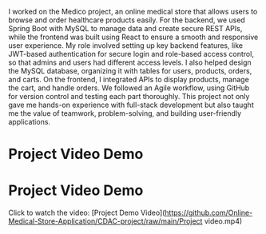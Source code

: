 I worked on the Medico project, an online medical store that allows users to browse and order healthcare products easily. For the backend, we used Spring Boot with MySQL to manage data and create secure REST APIs, while the frontend was built using React to ensure a smooth and responsive user experience. My role involved setting up key backend features, like JWT-based authentication for secure login and role-based access control, so that admins and users had different access levels. I also helped design the MySQL database, organizing it with tables for users, products, orders, and carts. On the frontend, I integrated APIs to display products, manage the cart, and handle orders. We followed an Agile workflow, using GitHub for version control and testing each part thoroughly. This project not only gave me hands-on experience with full-stack development but also taught me the value of teamwork, problem-solving, and building user-friendly applications.

# Project Video Demo
# Project Video Demo

Click to watch the video: [Project Demo Video](https://github.com/Online-Medical-Store-Application/CDAC-project/raw/main/Project video.mp4)

